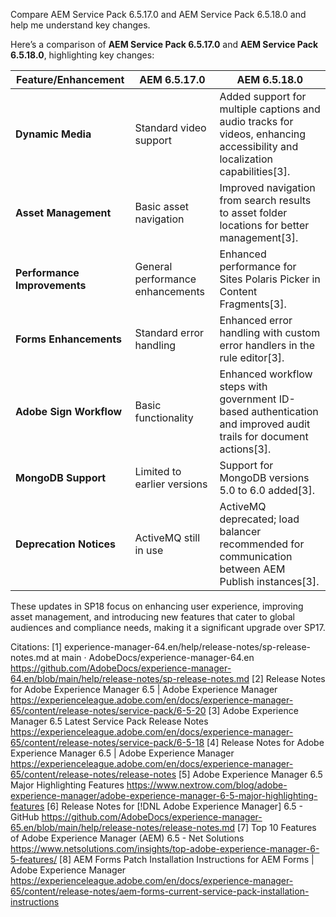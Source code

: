 Compare AEM Service Pack 6.5.17.0 and AEM Service Pack 6.5.18.0 and help me understand key changes.

Here’s a comparison of **AEM Service Pack 6.5.17.0** and **AEM Service Pack 6.5.18.0**, highlighting key changes:

| Feature/Enhancement                   | AEM 6.5.17.0                                               | AEM 6.5.18.0                                               |
|---------------------------------------|-----------------------------------------------------------|-----------------------------------------------------------|
| **Dynamic Media**                     | Standard video support                                     | Added support for multiple captions and audio tracks for videos, enhancing accessibility and localization capabilities[3]. |
| **Asset Management**                  | Basic asset navigation                                     | Improved navigation from search results to asset folder locations for better management[3]. |
| **Performance Improvements**          | General performance enhancements                           | Enhanced performance for Sites Polaris Picker in Content Fragments[3]. |
| **Forms Enhancements**                | Standard error handling                                    | Enhanced error handling with custom error handlers in the rule editor[3]. |
| **Adobe Sign Workflow**               | Basic functionality                                        | Enhanced workflow steps with government ID-based authentication and improved audit trails for document actions[3]. |
| **MongoDB Support**                   | Limited to earlier versions                               | Support for MongoDB versions 5.0 to 6.0 added[3]. |
| **Deprecation Notices**               | ActiveMQ still in use                                      | ActiveMQ deprecated; load balancer recommended for communication between AEM Publish instances[3]. |

These updates in SP18 focus on enhancing user experience, improving asset management, and introducing new features that cater to global audiences and compliance needs, making it a significant upgrade over SP17.

Citations:
[1] experience-manager-64.en/help/release-notes/sp-release-notes.md at main · AdobeDocs/experience-manager-64.en https://github.com/AdobeDocs/experience-manager-64.en/blob/main/help/release-notes/sp-release-notes.md
[2] Release Notes for Adobe Experience Manager 6.5 | Adobe Experience Manager https://experienceleague.adobe.com/en/docs/experience-manager-65/content/release-notes/service-pack/6-5-20
[3] Adobe Experience Manager 6.5 Latest Service Pack Release Notes https://experienceleague.adobe.com/en/docs/experience-manager-65/content/release-notes/service-pack/6-5-18
[4] Release Notes for Adobe Experience Manager 6.5 | Adobe Experience Manager https://experienceleague.adobe.com/en/docs/experience-manager-65/content/release-notes/release-notes
[5] Adobe Experience Manager 6.5 Major Highlighting Features https://www.nextrow.com/blog/adobe-experience-manager/adobe-experience-manager-6-5-major-highlighting-features
[6] Release Notes for [!DNL Adobe Experience Manager] 6.5 - GitHub https://github.com/AdobeDocs/experience-manager-65.en/blob/main/help/release-notes/release-notes.md
[7] Top 10 Features of Adobe Experience Manager (AEM) 6.5 - Net Solutions https://www.netsolutions.com/insights/top-adobe-experience-manager-6-5-features/
[8] AEM Forms Patch Installation Instructions for AEM Forms | Adobe Experience Manager https://experienceleague.adobe.com/en/docs/experience-manager-65/content/release-notes/aem-forms-current-service-pack-installation-instructions
